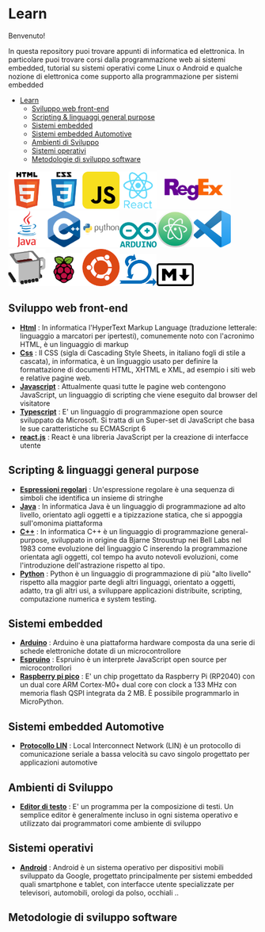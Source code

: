 # Learn

Benvenuto!

In questa repository puoi trovare appunti di informatica ed elettronica. In particolare puoi trovare corsi dalla programmazione web ai sistemi embedded, tutorial su sistemi operativi come Linux o Android e qualche nozione di elettronica come supporto alla programmazione per sistemi embedded 

- [Learn](#learn)
  - [Sviluppo web front-end](#sviluppo-web-front-end)
  - [Scripting & linguaggi general purpose](#scripting--linguaggi-general-purpose)
  - [Sistemi embedded](#sistemi-embedded)
  - [Sistemi embedded Automotive](#sistemi-embedded-automotive)
  - [Ambienti di Sviluppo](#ambienti-di-sviluppo)
  - [Sistemi operativi](#sistemi-operativi)
  - [Metodologie di sviluppo software](#metodologie-di-sviluppo-software)

<img src="./_images/html_original_wordmark_logo_icon_146478.svg" width="75"/><img src="./_images/css_original_wordmark_logo_icon_146576.svg" alt="drawing" width="75"/><img src="./_images/javascript_icon_130900.png" alt="drawing" width="75"/><img src="./_images/react_original_wordmark_logo_icon_146375.svg" alt="drawing" width="75"/><img src="./_images/reg-expr.png" alt="drawing" width="150"/><img src="./_images/java_original_wordmark_logo_icon_146459.svg" alt="drawing" width="75"/><img src="./_images/cpp-logo-350x350.png" alt="drawing" width="75"/><img src="./_images/python_original_wordmark_logo_icon_146382.svg" alt="drawing" width="75"/><img src="./_images/arduino_official_logo_icon_167833.svg" alt="drawing" width="75"/><img src="./_images/atom-logo.svg" alt="drawing" width="75"/><img src="./_images/vscode-logo.png" alt="drawing" width="75"/><img src="./_images/espruino.png" alt="drawing" width="75"/><img src="./_images/rasbpberry.webp" alt="drawing" width="75"/><img src="./_images/ubuntu-logo.png" alt="drawing" width="75"/><img src="./_images/scrum.png" alt="drawing" width="75"/><img src="./_images/markdown.svg" alt="drawing" width="75"/>

## Sviluppo web front-end

- **[Html](./html/README.MD)** : In informatica l'HyperText Markup Language (traduzione letterale: linguaggio a marcatori per ipertesti), comunemente noto con l'acronimo HTML, è un linguaggio di markup
- **[Css](./css/README.md)** : Il CSS (sigla di Cascading Style Sheets, in italiano fogli di stile a cascata), in informatica, è un linguaggio usato per definire la formattazione di documenti HTML, XHTML e XML, ad esempio i siti web e relative pagine web.
- **[Javascript](./javascript/README.md)** : Attualmente quasi tutte le pagine web contengono JavaScript, un linguaggio di scripting che viene eseguito dal browser del visitatore
- **[Typescript](./typescript/README.MD)** : E' un linguaggio di programmazione open source sviluppato da Microsoft. Si tratta di un Super-set di JavaScript che basa le sue caratteristiche su ECMAScript 6
- **[react.js](./react/README.md)** : React è una libreria JavaScript per la creazione di interfacce utente

## Scripting & linguaggi general purpose

- **[Espressioni regolari](./reg-expr/README.md)** : Un'espressione regolare è una sequenza di simboli che identifica un insieme di stringhe
- **[Java](./java/README.md)** : In informatica Java è un linguaggio di programmazione ad alto livello, orientato agli oggetti e a tipizzazione statica, che si appoggia sull'omonima piattaforma
- **[C++](./cpp/README.md)** : In informatica C++ è un linguaggio di programmazione general-purpose, sviluppato in origine da Bjarne Stroustrup nei Bell Labs nel 1983 come evoluzione del linguaggio C inserendo la programmazione orientata agli oggetti, col tempo ha avuto notevoli evoluzioni, come l'introduzione dell'astrazione rispetto al tipo. 
- **[Python](./python/README.md)** : Python è un linguaggio di programmazione di più "alto livello" rispetto alla maggior parte degli altri linguaggi, orientato a oggetti, adatto, tra gli altri usi, a sviluppare applicazioni distribuite, scripting, computazione numerica e system testing.

## Sistemi embedded

- **[Arduino](./arduino/README.md)** : Arduino è una piattaforma hardware composta da una serie di schede elettroniche dotate di un microcontrollore
- **[Espruino](./espruino/README.md)** : Espruino è un interprete JavaScript open source per microcontrollori
- **[Raspberry pi pico](./raspberry-pi-pico/readme.md)** : E' un chip progettato da Raspberry Pi (RP2040) con un dual core ARM Cortex-M0+ dual core con clock a 133 MHz con memoria flash QSPI integrata da 2 MB. È possibile programmarlo in MicroPython.

## Sistemi embedded Automotive

- **[Protocollo LIN](./automotive/lin/README.MD)** : Local Interconnect Network (LIN) è un protocollo di comunicazione seriale a bassa velocità su cavo singolo progettato per applicazioni automotive

## Ambienti di Sviluppo

- **[Editor di testo](./text-editor/readme.md)** : E' un programma per la composizione di testi. Un semplice editor è generalmente incluso in ogni sistema operativo e utilizzato dai programmatori come ambiente di sviluppo

## Sistemi operativi

- **[Android](./android/README.md)** : Android è un sistema operativo per dispositivi mobili sviluppato da Google, progettato principalmente per sistemi embedded quali smartphone e tablet, con interfacce utente specializzate per televisori, automobili, orologi da polso, occhiali ..

## Metodologie di sviluppo software




